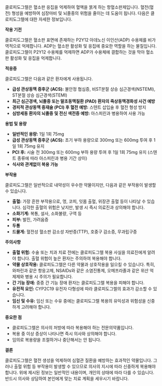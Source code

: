 클로피도그렐은 혈소판 응집을 억제하여 혈액을 묽게 하는 항혈소판제입니다. 혈전(혈전) 형성을 예방하여 심장마비 및 뇌졸중의 위험을 줄이는 데 도움이 됩니다. 다음은 클로피도그렐에 대한 자세한 정보입니다.

**작용 기전**

클로피도그렐은 혈소판 표면에 존재하는 P2Y12 아데노신 이인산(ADP) 수용체를 비가역적으로 억제합니다. ADP는 혈소판 활성화 및 응집에 중요한 역할을 하는 물질입니다. 클로피도그렐이 P2Y12 수용체를 억제하면 ADP가 수용체에 결합하는 것을 막아 혈소판 활성화 및 응집을 억제합니다.

**적응증**

클로피도그렐은 다음과 같은 환자에게 사용됩니다.

- **급성 관상동맥 증후군 (ACS):** 불안정 협심증, 비ST분절 상승 심근경색(NSTEMI), ST분절 상승 심근경색(STEMI)
- **최근 심근경색, 뇌졸중 또는 말초동맥질환 (PAD) 환자의 죽상동맥경화성 사건 예방**
- **경피적 관상동맥 중재술 (PCI) 후 혈전 예방:** 스텐트 삽입술 후 혈전 형성 방지
- **심방세동 환자의 뇌졸중 및 전신 색전증 예방:** 아스피린과 병용하여 사용 가능

**용법 및 용량**

- **일반적인 용량:** 1일 1회 75mg
- **급성 관상동맥 증후군 (ACS):** 초기 부하 용량으로 300mg 또는 600mg 투여 후 1일 1회 75mg 유지
- **PCI 후:** 시술 전 300mg 또는 600mg 부하 용량 투여 후 1일 1회 75mg 유지 (스텐트 종류에 따라 아스피린과 병용 기간 상이)
- **식사와 관계없이 복용 가능**

**부작용**

클로피도그렐은 일반적으로 내약성이 우수한 약물이지만, 다음과 같은 부작용이 발생할 수 있습니다.

- **출혈:** 가장 흔한 부작용으로, 멍, 코피, 잇몸 출혈, 위장관 출혈 등이 나타날 수 있습니다. 심각한 출혈의 위험은 낮지만, 발생 시 즉시 의료진과 상의해야 합니다.
- **소화기계:** 복통, 설사, 소화불량, 구역 등
- **피부:** 발진, 가려움증
- **두통**
- **드물게:** 혈전성 혈소판 감소성 자반증(TTP), 호중구 감소증, 무과립구증

**주의사항**

- **출혈 위험:** 수술 또는 치과 치료 전에는 클로피도그렐 복용 사실을 의료진에게 알려야 합니다. 출혈 위험이 높은 환자는 주의하여 복용해야 합니다.
- **약물 상호작용:** 클로피도그렐은 다른 약물과 상호작용을 일으킬 수 있습니다. 특히, 와파린과 같은 항응고제, NSAIDs와 같은 소염진통제, 오메프라졸과 같은 위산 억제제와 병용 시 주의가 필요합니다.
- **간 기능 장애:** 중증 간 기능 장애 환자는 클로피도그렐 복용을 피해야 합니다.
- **유전적 요인:** CYP2C19 유전자 다형성에 따라 클로피도그렐의 효과가 감소할 수 있습니다.
- **임신 및 수유:** 임신 또는 수유 중에는 클로피도그렐 복용의 유익성과 위험성을 신중하게 고려해야 합니다.

**중요한 점**

- 클로피도그렐은 의사의 처방에 따라 복용해야 하는 전문의약품입니다.
- 복용 중 이상 증상이 나타나면 즉시 의사와 상의해야 합니다.
- 임의로 복용량을 조절하거나 중단해서는 안 됩니다.

**결론**

클로피도그렐은 혈전 생성을 억제하여 심혈관 질환을 예방하는 효과적인 약물입니다. 그러나 출혈 위험 등 부작용이 발생할 수 있으므로 의사의 지시에 따라 신중하게 복용해야 합니다. 위에 제시된 정보는 일반적인 내용이며, 개인의 상태에 따라 다를 수 있습니다. 반드시 의사와 상담하여 본인에게 맞는 치료 계획을 세우시기 바랍니다.
